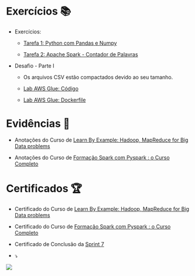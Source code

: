 # Exercícios 📚

- Exercícios:
	- [Tarefa 1: Python com Pandas e Numpy](exercicios/seção-3-exercícios/tarefa-1-python-com-pandas-e-numpy/analise_atores_filmes.py)

	- [Tarefa 2: Apache Spark - Contador de Palavras](exercicios/seção-3-exercícios/tarefa-2-apache-spark-contador-de-palavras/Análise-de-Contagem-de-Palavras-com-Spark-em-Jupyter-Lab-ou-com-terminal.pdf)

- Desafio - Parte I
	- Os arquivos CSV estão compactados devido ao seu tamanho.

	- [Lab AWS Glue: Código](exercicios/seção-4-laboratório-aws/desafio-parte-1-etl.py)

	- [Lab AWS Glue: Dockerfile](exercicios/seção-4-laboratório-aws/Dockerfile)


# Evidências 📄

- Anotações do Curso de
[Learn By Example: Hadoop, MapReduce for Big Data problems](https://natural-oyster-41d.notion.site/Learn-By-Example-Hadoop-MapReduce-for-Big-Data-problems-7cb9cbf6eb5845c59a2cd1bfbd8a259e?pvs=4)

- Anotações do Curso de
[Formação Spark com Pyspark : o Curso Completo](https://www.notion.so/Forma-o-Spark-com-Pyspark-o-Curso-Completo-d67a2a2855ed41948c3f44ca1db09d21?pvs=4)


# Certificados 🏆

- Certificado do Curso de
[Learn By Example: Hadoop, MapReduce for Big Data problems](https://www.udemy.com/certificate/UC-d18bdca4-eb94-4eb1-9b38-6faeef663669/)

- Certificado do Curso de
[Formação Spark com Pyspark : o Curso Completo](https://www.udemy.com/certificate/UC-9c44ac59-b0b3-43da-a408-59c0882b1a66/)

- Certificado de Conclusão da
[Sprint 7](https://www.udemy.com/certificate/UC-2400221c-e392-41fc-a551-f4475a6fa0ee/)


- ⤵
  
![](https://crossroadelf.com/assets/img/spark-crossroadelf.jpg)
